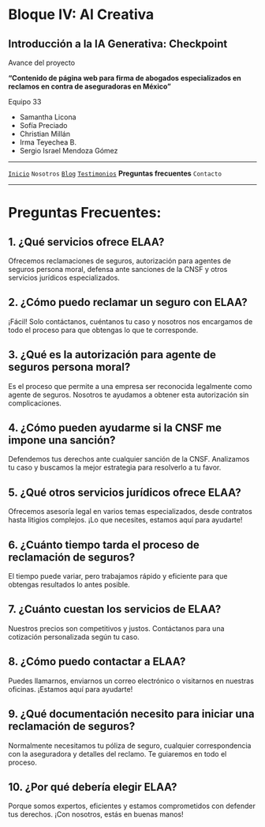# Bloque IV: AI Creativa 

## Introducción a la IA Generativa: Checkpoint 

Avance del proyecto

__“Contenido de página web para firma de abogados especializados en reclamos en contra de aseguradoras en México”__

Equipo 33

- Samantha Licona
- Sofía Preciado
- Christian Millán
- Irma Teyechea B.
- Sergio Israel Mendoza Gómez


---

[`Inicio`](../README.md) `Nosotros` [`Blog`]() [`Testimonios`]() __Preguntas frecuentes__  `Contacto`

---

# Preguntas Frecuentes:

## 1. ¿Qué servicios ofrece ELAA?
Ofrecemos reclamaciones de seguros, autorización para agentes de seguros persona moral, defensa ante sanciones de la CNSF y otros servicios jurídicos especializados.

## 2. ¿Cómo puedo reclamar un seguro con ELAA?
¡Fácil! Solo contáctanos, cuéntanos tu caso y nosotros nos encargamos de todo el proceso para que obtengas lo que te corresponde.

## 3. ¿Qué es la autorización para agente de seguros persona moral?
Es el proceso que permite a una empresa ser reconocida legalmente como agente de seguros. Nosotros te ayudamos a obtener esta autorización sin complicaciones.

## 4. ¿Cómo pueden ayudarme si la CNSF me impone una sanción?
Defendemos tus derechos ante cualquier sanción de la CNSF. Analizamos tu caso y buscamos la mejor estrategia para resolverlo a tu favor.

## 5. ¿Qué otros servicios jurídicos ofrece ELAA?
Ofrecemos asesoría legal en varios temas especializados, desde contratos hasta litigios complejos. ¡Lo que necesites, estamos aquí para ayudarte!

## 6. ¿Cuánto tiempo tarda el proceso de reclamación de seguros?
El tiempo puede variar, pero trabajamos rápido y eficiente para que obtengas resultados lo antes posible.

## 7. ¿Cuánto cuestan los servicios de ELAA?
Nuestros precios son competitivos y justos. Contáctanos para una cotización personalizada según tu caso.

## 8. ¿Cómo puedo contactar a ELAA?
Puedes llamarnos, enviarnos un correo electrónico o visitarnos en nuestras oficinas. ¡Estamos aquí para ayudarte!

## 9. ¿Qué documentación necesito para iniciar una reclamación de seguros?
Normalmente necesitamos tu póliza de seguro, cualquier correspondencia con la aseguradora y detalles del reclamo. Te guiaremos en todo el proceso.

## 10. ¿Por qué debería elegir ELAA?
Porque somos expertos, eficientes y estamos comprometidos con defender tus derechos. ¡Con nosotros, estás en buenas manos!
